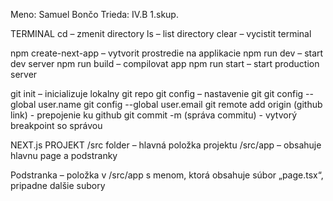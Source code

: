 Meno: Samuel Bončo
Trieda: IV.B 1.skup.



TERMINAL
cd – zmenit directory
ls – list directory
clear – vycistit terminal

npm create-next-app – vytvorit prostredie na applikacie
npm run dev – start dev server
npm run build – compilovat app
npm run start – start production server

git init – inicializuje lokalny git repo
git config – nastavenie git
	git config --global user.name <github meno>
	git config --global user.email <github email>
git remote add origin (github link) - prepojenie ku github
git commit -m (správa commitu) - vytvorý breakpoint so správou 



NEXT.js PROJEKT
/src folder – hlavná položka projektu
/src/app – obsahuje hlavnu page a podstranky

Podstranka – položka v /src/app s menom, ktorá obsahuje súbor „page.tsx“, pripadne dalšie subory